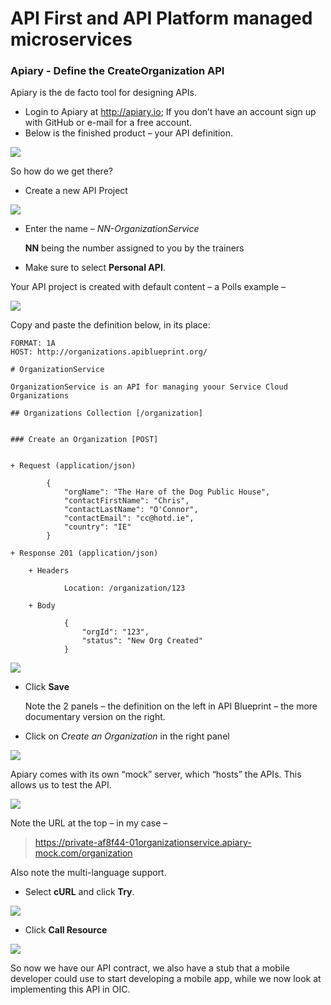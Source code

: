 # API First and API Platform managed microservices



### Apiary - Define the CreateOrganization API



Apiary is the de facto tool for designing APIs.

- Login to Apiary at http://apiary.io; If you don’t have an account sign up with GitHub or e-mail for a free account.
- Below is the finished product – your API definition.

![](images/apiary/image010.png)

So how do we get there?



- Create a new API Project

![](images/apiary/image020.png)

- Enter the name – *NN-OrganizationService*

  **NN** being the number assigned to you by the trainers

- Make sure to select **Personal API**. 



Your API project is created with default content – a Polls example –

![](images/apiary/image030.png)



Copy and paste the definition below, in its place:

```
FORMAT: 1A
HOST: http://organizations.apiblueprint.org/

# OrganizationService

OrganizationService is an API for managing yoour Service Cloud Organizations

## Organizations Collection [/organization]


### Create an Organization [POST]


+ Request (application/json)

        {
            "orgName": "The Hare of the Dog Public House",
            "contactFirstName": "Chris",
            "contactLastName": "O'Connor",
            "contactEmail": "cc@hotd.ie",
            "country": "IE"            
        }

+ Response 201 (application/json)

    + Headers

            Location: /organization/123

    + Body

            {
                "orgId": "123",
                "status": "New Org Created"
            }

```



![](images/apiary/image040.png)



- Click **Save**

  Note the 2 panels – the definition on the left in API Blueprint – the more documentary version on the right.

-  Click on *Create an Organization* in the right panel

![](images/apiary/image050.png)



Apiary comes with its own “mock” server, which “hosts” the APIs. This allows us to test the API.

![](images/apiary/image060.png)



Note the URL at the top – in my case – 

> https://private-af8f44-01organizationservice.apiary-mock.com/organization

 

Also note the multi-language support.

- Select **cURL** and click **Try**. 

![](images/apiary/image070.png)



- Click **Call Resource**

![](images/apiary/image080.png)



So now we have our API contract, we also have a stub that a mobile developer could use to start
developing a mobile app, while we now look at implementing this API in OIC.

